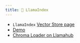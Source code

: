 ```yaml
---
title: 🦙 LlamaIndex
---
```


- `LlamaIndex` [Vector Store page](https://docs.llamaindex.ai/en/stable/examples/vector_stores/ChromaIndexDemo.html)
- [Demo](https://github.com/run-llama/llama_index/blob/main/docs/docs/examples/data_connectors/ChromaDemo.ipynb)
- [Chroma Loader on Llamahub](https://llamahub.ai/l/vector_stores/llama-index-vector-stores-chroma)
